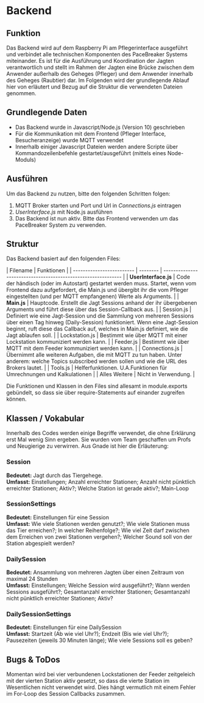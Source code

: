 # Backend

## Funktion
Das Backend wird auf dem Raspberry Pi am Pflegerinterface ausgeführt und verbindet alle technischen Komponenten des PaceBreaker Systems miteinander.
Es ist für die Ausführung und Koordination der Jagten verantwortlich und stellt im Rahmen der Jagten eine Brücke zwischen dem Anwender außerhalb des Geheges (Pfleger) und dem Anwender innerhalb des Geheges (Raubtier) dar.
Im Folgenden wird der grundlegende Ablauf hier von erläutert und Bezug auf die Struktur die verwendeten Dateien genommen.

## Grundlegende Daten
- Das Backend wurde in Javascript/Node.js (Version 10) geschrieben
- Für die Kommunikation mit dem Frontend (Pfleger Interface, Besucheranzeige) wurde MQTT verwendet
- Innerhalb einiger Javascript Dateien werden andere Scripte über Kommandozeilenbefehle gestartet/ausgeführt (mittels eines Node-Moduls)

## Ausführen
Um das Backend zu nutzen, bitte den folgenden Schritten folgen:
1. MQTT Broker starten und Port und Url in *Connections.js* eintragen
2. *UserInterface.js* mit Node.js ausführen
3. Das Backend ist nun aktiv. Bitte das Frontend verwenden um das PaceBreaker System zu verwenden.

## Struktur
Das Backend basiert auf den folgenden Files:

| Filename              		| Funktionen    |
| ------------------------- | -------- | ------------------------------------------------------------- |
| **UserInterface.js** | Code der händisch (oder im Autostart) gestartet werden muss. Startet, wenn vom Frontend dazu aufgefordert, die Main.js und übergibt ihr die vom Pfleger eingestellten (und per MQTT empfangenen) Werte als Arguments. |
| **Main.js**    		| Hauptcode. Erstellt die Jagt Sessions anhand der ihr übergebenen Arguments und führt diese über das Session-Callback aus.   |
| Session.js  |  Definiert wie eine Jagt-Session und die Sammlung von mehreren Sessions über einen Tag hinweg (Daily-Session) funktioniert. Wenn eine Jagt-Session beginnt, ruft diese das Callback auf, welches in Main.js definiert, wie die Jagt ablaufen soll. |
| Lockstation.js | Bestimmt wie über MQTT mit einer Lockstation kommuniziert werden kann.  |
| Feeder.js  |  Bestimmt wie über MQTT mit dem Feeder kommuniziert werden kann. |
| Connections.js  |  Übernimmt alle weiteren Aufgaben, die mit MQTT zu tun haben. Unter anderem: welche Topics subscribed werden sollen und wie die URL des Brokers lautet. |
| Tools.js  |  Helferfunktionen. U.A.Funktionen für Umrechnungen und Kalkulationen |
| Alles Weitere  |  Nicht in Verwendung. |


Die Funktionen und Klassen in den Files sind allesamt in module.exports gebündelt, so dass sie über require-Statements auf einander zugreifen können.

## Klassen / Vokabular
Innerhalb des Codes werden einige Begriffe verwendet, die ohne Erklärung erst Mal wenig Sinn ergeben. Sie wurden vom Team geschaffen um Profs und Neugierige zu verwirren. Aus Gnade ist hier die Erläuterung:

### Session
**Bedeutet:** Jagt durch das Tiergehege.<br>
**Umfasst:** Einstellungen; Anzahl erreichter Stationen; Anzahl nicht pünktlich erreichter Stationen; Aktiv?; Welche Station ist gerade aktiv?; Main-Loop

### SessionSettings
**Bedeutet:** Einstellungen für eine Session<br>
**Umfasst:** Wie viele Stationen werden genutzt?; Wie viele Stationen muss das Tier erreichen?; In welcher Reihenfolge?; Wie viel Zeit darf zwischen dem Erreichen von zwei Stationen vergehen?; Welcher Sound soll von der Station abgespielt werden?

### DailySession
**Bedeutet:** Ansammlung von mehreren Jagten über einen Zeitraum von maximal 24 Stunden<br>
**Umfasst:** Einstellungen; Welche Session wird ausgeführt?; Wann werden Sessions ausgeführt?; Gesamtanzahl erreichter Stationen; Gesamtanzahl nicht pünktlich erreichter Stationen; Aktiv?

### DailySessionSettings
**Bedeutet:** Einstellungen für eine DailySession<br>
**Umfasst:** Startzeit (Ab wie viel Uhr?); Endzeit (Bis wie viel Uhr?); Pausezeiten (jeweils 30 Minuten länge); Wie viele Sessions soll es geben?

## Bugs & ToDos
Momentan wird bei vier verbundenen Lockstationen der Feeder zeitgeleich mit der vierten Station aktiv gesetzt, so dass die vierte Station im Wesentlichen nicht verwendet wird. Dies hängt vermutlich mit einem Fehler im For-Loop des Session Callbacks zusammen.
